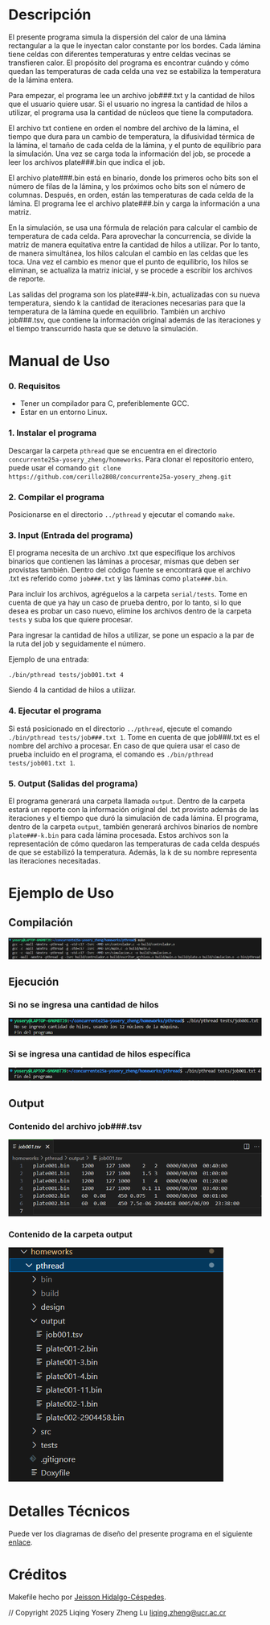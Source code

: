 # Descripción
El presente programa simula la dispersión del calor de una lámina rectangular a la que le inyectan calor constante por los bordes. Cada lámina tiene celdas con diferentes temperaturas y entre celdas vecinas se transfieren calor. El propósito del programa es encontrar cuándo y cómo quedan las temperaturas de cada celda una vez se estabiliza la temperatura de la lámina entera.

Para empezar, el programa lee un archivo job###.txt y la cantidad de hilos que el usuario quiere usar. Si el usuario no ingresa la cantidad de hilos a utilizar, el programa usa la cantidad de núcleos que tiene la computadora.

El archivo txt contiene en orden el nombre del archivo de la lámina, el tiempo que dura para un cambio de temperatura, la difusividad térmica de la lámina, el tamaño de cada celda de la lámina, y el punto de equilibrio para la simulación. Una vez se carga toda la información del job, se procede a leer los archivos plate###.bin que indica el job.

El archivo plate###.bin está en binario, donde los primeros ocho bits son el número de filas de la lámina, y los próximos ocho bits son el número de columnas. Después, en orden, están las temperaturas de cada celda de la lámina. El programa lee el archivo plate###.bin y carga la información a una matriz.

En la simulación, se usa una fórmula de relación para calcular el cambio de temperatura de cada celda. Para aprovechar la concurrencia, se divide la matriz de manera equitativa entre la cantidad de hilos a utilizar. Por lo tanto, de manera simultánea, los hilos calculan el cambio en las celdas que les toca. Una vez el cambio es menor que el punto de equilibrio, los hilos se eliminan, se actualiza la matriz inicial, y se procede a escribir los archivos de reporte. 

Las salidas del programa son los plate###-k.bin, actualizadas con su nueva temperatura, siendo k la cantidad de iteraciones necesarias para que la temperatura de la lámina quede en equilibrio. También un archivo job###.tsv, que contiene la información original además de las iteraciones y el tiempo transcurrido hasta que se detuvo la simulación.

# Manual de Uso

### 0. Requisitos
- Tener un compilador para C, preferiblemente GCC.
- Estar en un entorno Linux.

### 1. Instalar el programa
Descargar la carpeta `pthread` que se encuentra en el directorio `concurrente25a-yosery_zheng/homeworks`. Para clonar el repositorio entero, puede usar el comando `git clone https://github.com/cerillo2808/concurrente25a-yosery_zheng.git`

### 2. Compilar el programa
Posicionarse en el directorio `../pthread` y ejecutar el comando `make`.

### 3. Input (Entrada del programa)
El programa necesita de un archivo .txt que especifique los archivos binarios que contienen las láminas a procesar, mismas que deben ser provistas también. Dentro del código fuente se encontrará que el archivo .txt es referido como `job###.txt` y las láminas como `plate###.bin`.

Para incluir los archivos, agréguelos a la carpeta `serial/tests`. Tome en cuenta de que ya hay un caso de prueba dentro, por lo tanto, si lo que desea es probar un caso nuevo, elimine los archivos dentro de la carpeta `tests` y suba los que quiere procesar.

Para ingresar la cantidad de hilos a utilizar, se pone un espacio a la par de la ruta del job y seguidamente el número. 

Ejemplo de una entrada:
````
./bin/pthread tests/job001.txt 4
````
Siendo 4 la cantidad de hilos a utilizar.

### 4. Ejecutar el programa
Si está posicionado en el directorio `../pthread`, ejecute el comando `./bin/pthread tests/job###.txt 1`. Tome en cuenta de que job###.txt es el nombre del archivo a procesar. En caso de que quiera usar el caso de prueba incluido en el programa, el comando es `./bin/pthread tests/job001.txt 1`. 

### 5. Output (Salidas del programa)
El programa generará una carpeta llamada `output`. Dentro de la carpeta estará un reporte con la información original del .txt provisto además de las iteraciones y el tiempo que duró la simulación de cada lámina. El programa, dentro de la carpeta `output`, también generará archivos binarios de nombre `plate###-k.bin` para cada lámina procesada. Estos archivos son la representación de cómo quedaron las temperaturas de cada celda después de que se estabilizó la temperatura. Además, la k de su nombre representa las iteraciones necesitadas.

# Ejemplo de Uso

## Compilación
![alt text](image-2.png)

## Ejecución

### Si no se ingresa una cantidad de hilos
![alt text](image.png)

### Si se ingresa una cantidad de hilos específica
![alt text](image-1.png)

## Output
### Contenido del archivo job###.tsv
![alt text](image-3.png)

### Contenido de la carpeta output
![alt text](image-4.png)

# Detalles Técnicos
Puede ver los diagramas de diseño del presente programa en el siguiente [enlace](/homeworks/pthread/design/README.md).

# Créditos
Makefile hecho por [Jeisson Hidalgo-Céspedes](https://jeisson.ecci.ucr.ac.cr/misc/Makefile).

// Copyright 2025 Liqing Yosery Zheng Lu <liqing.zheng@ucr.ac.cr>